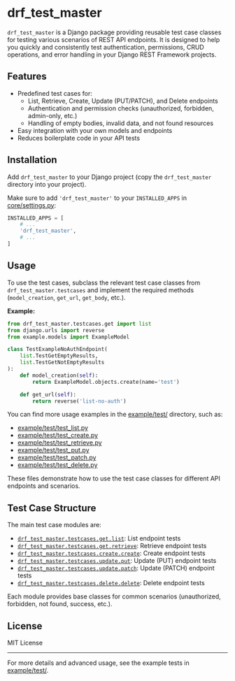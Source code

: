 # drf_test_master

`drf_test_master` is a Django package providing reusable test case classes for testing various scenarios of REST API endpoints. It is designed to help you quickly and consistently test authentication, permissions, CRUD operations, and error handling in your Django REST Framework projects.

## Features

- Predefined test cases for:
  - List, Retrieve, Create, Update (PUT/PATCH), and Delete endpoints
  - Authentication and permission checks (unauthorized, forbidden, admin-only, etc.)
  - Handling of empty bodies, invalid data, and not found resources
- Easy integration with your own models and endpoints
- Reduces boilerplate code in your API tests

## Installation

Add `drf_test_master` to your Django project (copy the `drf_test_master` directory into your project).

Make sure to add `'drf_test_master'` to your `INSTALLED_APPS` in [core/settings.py](core/settings.py):

```python
INSTALLED_APPS = [
    # ...
    'drf_test_master',
    # ...
]
```

## Usage

To use the test cases, subclass the relevant test case classes from `drf_test_master.testcases` and implement the required methods (`model_creation`, `get_url`, `get_body`, etc.).

**Example:**

```python
from drf_test_master.testcases.get import list
from django.urls import reverse
from example.models import ExampleModel

class TestExampleNoAuthEndpoint(
    list.TestGetEmptyResults,
    list.TestGetNotEmptyResults
):
    def model_creation(self):
        return ExampleModel.objects.create(name='test')

    def get_url(self):
        return reverse('list-no-auth')
```

You can find more usage examples in the [example/test/](example/test/) directory, such as:

- [example/test/test_list.py](example/test/test_list.py)
- [example/test/test_create.py](example/test/test_create.py)
- [example/test/test_retrieve.py](example/test/test_retrieve.py)
- [example/test/test_put.py](example/test/test_put.py)
- [example/test/test_patch.py](example/test/test_patch.py)
- [example/test/test_delete.py](example/test/test_delete.py)

These files demonstrate how to use the test case classes for different API endpoints and scenarios.

## Test Case Structure

The main test case modules are:

- [`drf_test_master.testcases.get.list`](drf_test_master/testcases/get/list.py): List endpoint tests
- [`drf_test_master.testcases.get.retrieve`](drf_test_master/testcases/get/retrieve.py): Retrieve endpoint tests
- [`drf_test_master.testcases.create.create`](drf_test_master/testcases/create/create.py): Create endpoint tests
- [`drf_test_master.testcases.update.put`](drf_test_master/testcases/update/put.py): Update (PUT) endpoint tests
- [`drf_test_master.testcases.update.patch`](drf_test_master/testcases/update/patch.py): Update (PATCH) endpoint tests
- [`drf_test_master.testcases.delete.delete`](drf_test_master/testcases/delete/delete.py): Delete endpoint tests

Each module provides base classes for common scenarios (unauthorized, forbidden, not found, success, etc.).

## License

MIT License

---

For more details and advanced usage, see the example tests in [example/test/](example/test/).